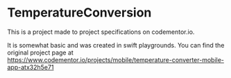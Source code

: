 # TemperatureConversion

This is a project made to project specifications on codementor.io.

It is somewhat basic and was created in swift playgrounds. You can find the original project page at 
https://www.codementor.io/projects/mobile/temperature-converter-mobile-app-atx32h5e71